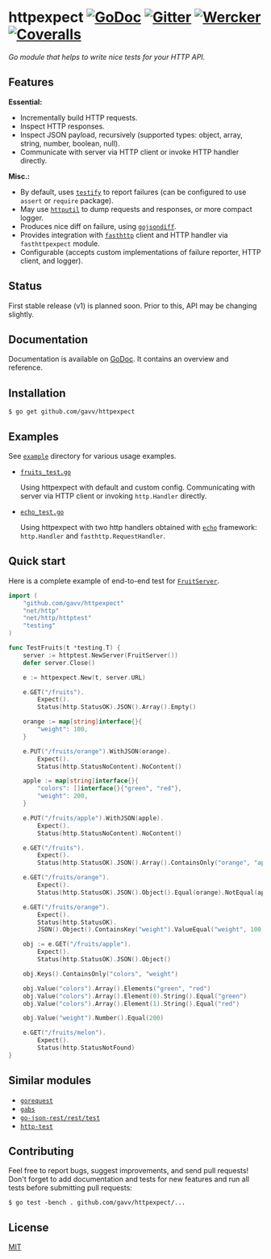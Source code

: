 # httpexpect [![GoDoc](https://godoc.org/github.com/gavv/httpexpect?status.svg)](https://godoc.org/github.com/gavv/httpexpect) [![Gitter](https://badges.gitter.im/gavv/httpexpect.svg)](https://gitter.im/gavv/httpexpect?utm_source=badge&utm_medium=badge&utm_campaign=pr-badge&utm_content=badge) [![Wercker](https://app.wercker.com/status/47ee8e7bcc23183a0f6fc26ff9f2c47d/s "wercker status")](https://app.wercker.com/project/bykey/47ee8e7bcc23183a0f6fc26ff9f2c47d) [![Coveralls](https://coveralls.io/repos/github/gavv/httpexpect/badge.svg?branch=master)](https://coveralls.io/github/gavv/httpexpect?branch=master)

*Go module that helps to write nice tests for your HTTP API.*

## Features

**Essential:**

* Incrementally build HTTP requests.
* Inspect HTTP responses.
* Inspect JSON payload, recursively (supported types: object, array, string, number, boolean, null).
* Communicate with server via HTTP client or invoke HTTP handler directly.

**Misc.:**
* By default, uses [`testify`](https://github.com/stretchr/testify/) to report failures (can be configured to use `assert` or `require` package).
* May use [`httputil`](https://golang.org/pkg/net/http/httputil/) to dump requests and responses, or more compact logger.
* Produces nice diff on failure, using [`gojsondiff`](https://github.com/yudai/gojsondiff/).
* Provides integration with [`fasthttp`](https://github.com/valyala/fasthttp/) client and HTTP handler via `fasthttpexpect` module.
* Configurable (accepts custom implementations of failure reporter, HTTP client, and logger).

## Status

First stable release (v1) is planned soon. Prior to this, API may be changing slightly.

## Documentation

Documentation is available on [GoDoc](https://godoc.org/github.com/gavv/httpexpect). It contains an overview and reference.

## Installation

```
$ go get github.com/gavv/httpexpect
```

## Examples

See [`example`](example) directory for various usage examples.

* [`fruits_test.go`](example/fruits_test.go)

  Using httpexpect with default and custom config. Communicating with server via HTTP client or invoking `http.Handler` directly.

* [`echo_test.go`](example/echo_test.go)

  Using httpexpect with two http handlers obtained with [`echo`](https://github.com/labstack/echo/) framework: `http.Handler` and `fasthttp.RequestHandler`.

## Quick start

Here is a complete example of end-to-end test for [`FruitServer`](example/fruits.go).

```go
import (
	"github.com/gavv/httpexpect"
	"net/http"
	"net/http/httptest"
	"testing"
)

func TestFruits(t *testing.T) {
	server := httptest.NewServer(FruitServer())
	defer server.Close()

	e := httpexpect.New(t, server.URL)

	e.GET("/fruits").
		Expect().
		Status(http.StatusOK).JSON().Array().Empty()

	orange := map[string]interface{}{
		"weight": 100,
	}

	e.PUT("/fruits/orange").WithJSON(orange).
		Expect().
		Status(http.StatusNoContent).NoContent()

	apple := map[string]interface{}{
		"colors": []interface{}{"green", "red"},
		"weight": 200,
	}

	e.PUT("/fruits/apple").WithJSON(apple).
		Expect().
		Status(http.StatusNoContent).NoContent()

	e.GET("/fruits").
		Expect().
		Status(http.StatusOK).JSON().Array().ContainsOnly("orange", "apple")

	e.GET("/fruits/orange").
		Expect().
		Status(http.StatusOK).JSON().Object().Equal(orange).NotEqual(apple)

	e.GET("/fruits/orange").
		Expect().
		Status(http.StatusOK).
		JSON().Object().ContainsKey("weight").ValueEqual("weight", 100)

	obj := e.GET("/fruits/apple").
		Expect().
		Status(http.StatusOK).JSON().Object()

	obj.Keys().ContainsOnly("colors", "weight")

	obj.Value("colors").Array().Elements("green", "red")
	obj.Value("colors").Array().Element(0).String().Equal("green")
	obj.Value("colors").Array().Element(1).String().Equal("red")

	obj.Value("weight").Number().Equal(200)

	e.GET("/fruits/melon").
		Expect().
		Status(http.StatusNotFound)
}
```

## Similar modules

* [`gorequest`](https://github.com/parnurzeal/gorequest)
* [`gabs`](https://github.com/Jeffail/gabs)
* [`go-json-rest/rest/test`](https://godoc.org/github.com/ant0ine/go-json-rest/rest/test)
* [`http-test`](https://github.com/vsco/http-test)

## Contributing

Feel free to report bugs, suggest improvements, and send pull requests! Don't forget to add documentation and tests for new features and run all tests before submitting pull requests:

```
$ go test -bench . github.com/gavv/httpexpect/...
```

## License

[MIT](LICENSE)
